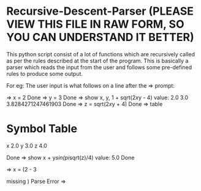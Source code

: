 # Recursive-Descent-Parser (PLEASE VIEW THIS FILE IN RAW FORM, SO YOU CAN UNDERSTAND IT BETTER)
This python script consist of a lot of functions which are recursively called as per the rules described at the start of the program.
This is basically a parser which reads the input from the user and follows some pre-defined rules to produce some output.

For eg:
The user input is what follows on a line after the => prompt:

=> x = 2
Done
=> y = 3
Done
=> show x, y, 1 + sqrt(2*x*y  -  4)
value: 2.0      3.0      3.8284271247461903
Done
=> z = sqrt(2*x*y  +  4)
Done
=> table

Symbol Table
====================
x           2.0
y           3.0
z           4.0

Done
=> show x + y*sin(pi*sqrt(z)/4)
value: 5.0
Done

=> x = (2 - 3

missing   )
Parse Error
=>

